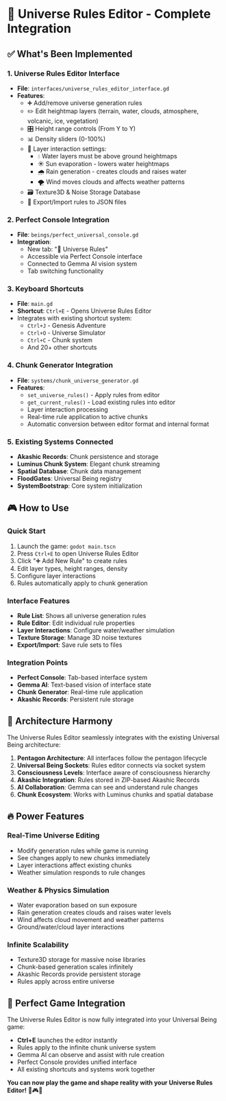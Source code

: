 # 🌌 Universe Rules Editor - Complete Integration

## ✅ What's Been Implemented

### 1. Universe Rules Editor Interface
- **File**: `interfaces/universe_rules_editor_interface.gd`
- **Features**:
  - ➕ Add/remove universe generation rules
  - ✏️ Edit heightmap layers (terrain, water, clouds, atmosphere, volcanic, ice, vegetation)
  - 🎛️ Height range controls (From Y to Y) 
  - 📊 Density sliders (0-100%)
  - 🔗 Layer interaction settings:
    - 💧 Water layers must be above ground heightmaps
    - ☀️ Sun evaporation - lowers water heightmaps  
    - 🌧️ Rain generation - creates clouds and raises water
    - 🌪️ Wind moves clouds and affects weather patterns
  - 🗃️ Texture3D & Noise Storage Database
  - 💾 Export/Import rules to JSON files

### 2. Perfect Console Integration
- **File**: `beings/perfect_universal_console.gd`
- **Integration**:
  - New tab: "🌌 Universe Rules" 
  - Accessible via Perfect Console interface
  - Connected to Gemma AI vision system
  - Tab switching functionality

### 3. Keyboard Shortcuts
- **File**: `main.gd`
- **Shortcut**: `Ctrl+E` - Opens Universe Rules Editor
- Integrates with existing shortcut system:
  - `Ctrl+J` - Genesis Adventure
  - `Ctrl+O` - Universe Simulator  
  - `Ctrl+C` - Chunk system
  - And 20+ other shortcuts

### 4. Chunk Generator Integration
- **File**: `systems/chunk_universe_generator.gd`
- **Features**:
  - `set_universe_rules()` - Apply rules from editor
  - `get_current_rules()` - Load existing rules into editor
  - Layer interaction processing
  - Real-time rule application to active chunks
  - Automatic conversion between editor format and internal format

### 5. Existing Systems Connected
- **Akashic Records**: Chunk persistence and storage
- **Luminus Chunk System**: Elegant chunk streaming
- **Spatial Database**: Chunk data management
- **FloodGates**: Universal Being registry
- **SystemBootstrap**: Core system initialization

## 🎮 How to Use

### Quick Start
1. Launch the game: `godot main.tscn`
2. Press `Ctrl+E` to open Universe Rules Editor
3. Click "➕ Add New Rule" to create rules
4. Edit layer types, height ranges, density
5. Configure layer interactions
6. Rules automatically apply to chunk generation

### Interface Features
- **Rule List**: Shows all universe generation rules
- **Rule Editor**: Edit individual rule properties
- **Layer Interactions**: Configure water/weather simulation
- **Texture Storage**: Manage 3D noise textures
- **Export/Import**: Save rule sets to files

### Integration Points
- **Perfect Console**: Tab-based interface system
- **Gemma AI**: Text-based vision of interface state
- **Chunk Generator**: Real-time rule application
- **Akashic Records**: Persistent rule storage

## 🌌 Architecture Harmony

The Universe Rules Editor seamlessly integrates with the existing Universal Being architecture:

1. **Pentagon Architecture**: All interfaces follow the pentagon lifecycle
2. **Universal Being Sockets**: Rules editor connects via socket system
3. **Consciousness Levels**: Interface aware of consciousness hierarchy
4. **Akashic Integration**: Rules stored in ZIP-based Akashic Records
5. **AI Collaboration**: Gemma can see and understand rule changes
6. **Chunk Ecosystem**: Works with Luminus chunks and spatial database

## 🔥 Power Features

### Real-Time Universe Editing
- Modify generation rules while game is running
- See changes apply to new chunks immediately
- Layer interactions affect existing chunks
- Weather simulation responds to rule changes

### Weather & Physics Simulation
- Water evaporation based on sun exposure
- Rain generation creates clouds and raises water levels
- Wind affects cloud movement and weather patterns
- Ground/water/cloud layer interactions

### Infinite Scalability
- Texture3D storage for massive noise libraries
- Chunk-based generation scales infinitely
- Akashic Records provide persistent storage
- Rules apply across entire universe

## 🎯 Perfect Game Integration

The Universe Rules Editor is now fully integrated into your Universal Being game:

- **Ctrl+E** launches the editor instantly
- Rules apply to the infinite chunk universe system
- Gemma AI can observe and assist with rule creation
- Perfect Console provides unified interface
- All existing shortcuts and systems work together

**You can now play the game and shape reality with your Universe Rules Editor!** 🌌🎮✨